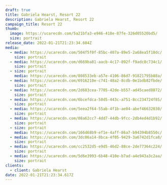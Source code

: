```yaml
---
draft: true
title: Gabriela Hearst, Resort 22
description: Gabriela Hearst, Resort 22
campaign_title: Resort 22
thumb:
  image: https://ucarecdn.com/5a21bfa3-e946-418e-87fe-326d05520bd5/
  size: portrait
release_date: 2022-01-21T21:23:34.604Z
media:
  - media: https://ucarecdn.com/504f5f0f-85bc-407a-89e5-2a68ea5f10dc/
    size: portrait
  - media: https://ucarecdn.com/d669ba81-aacb-4c17-892f-f9adc8c734c1/
    size: portrait
  - size: portrait
    media: https://ucarecdn.com/808533eb-a57e-4106-86d7-91821795b88a/
  - media: https://ucarecdn.com/6916210e-c741-48a2-8cdb-0e1bdb82fbde/
    size: portrait
  - media: https://ucarecdn.com/2d683cea-7705-42de-b557-ad45caed8872/
    size: portrait
  - media: https://ucarecdn.com/6bcefdca-50d5-443c-a751-8cc234724f85/
    size: portrait
  - media: https://ucarecdn.com/5eea2f64-55ab-4f1b-ae04-abef46632030/
    size: portrait
  - media: https://ucarecdn.com/08a62cc7-4dd7-44db-9fcc-2db4ed4d1b92/
    size: portrait
  - size: portrait
    media: https://ucarecdn.com/166d68b9-ef1e-4aff-86a7-b94394b8550c/
  - media: https://ucarecdn.com/3dc06a14-8bca-4f05-9429-3a6742d1fca8/
    size: portrait
  - media: https://ucarecdn.com/cc2532d5-e9d5-46d2-88ce-2de77364c224/
    size: portrait
  - media: https://ucarecdn.com/5d6e3993-6b48-410e-b7ad-a4e943a3c2aa/
    size: portrait
clients:
  - client: Gabriela Hearst
date: 2022-01-21T21:23:34.617Z
---
```

